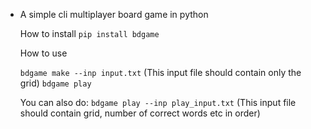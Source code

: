 * A simple cli multiplayer board game in python

    How to install
    ```pip install bdgame```

    How to use

    ```bdgame make --inp input.txt``` (This input file should contain only the grid)
    ```bdgame play```

    You can also do:
    ```bdgame play --inp play_input.txt``` (This input file should contain grid, number of correct words etc in order)
